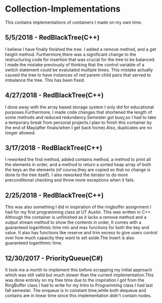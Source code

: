 
# Collection-Implementations
This contains implementations of containers I made on my own time.

5/5/2018 - RedBlackTree(C++)
------------------------
I believe I have finally finished the tree. I added a remove method, and a get height method. Furthermore,there was 
a significant change to the restructuring code for insertion that was crucial for the tree to be balanced. I made
the mistake previously of thinking that the control variable of a switch statement could be evalutated multiple times.
This mistake actually caused the tree to have instances of red parent-child pairs that served to imbalance the tree.
This has been fixed.

4/27/2018 - RedBlackTree(C++)
------------------------
I done away with the array based storage system I only did for educational purposes.Furthermore, I made code changes that shortened the length of some methods and reduced redundancy.Semester got busy,so I had to take a temporary break from personal projects.I plan to finish this container by the end of May(after finals/when I get back home).Also, duplicates are no longer allowed.

3/17/2018 - RedBlackTree(C++)
------------------------
I reworked the find method, added contains method, a method to print all the elements in order, and a method to return a sorted heap array of both the keys an the elements (of course,they are copied so that no change is done to the tree itself). I also reworked the iterator to do more preconditional checking and throw more exceptions when it fails.

2/25/2018 - RedBlackTree(C++)
------------------------
This was also something I did in inspiration of the ringbuffer assignment I had for my first programming class at UT Austin. This was written in C++. Although the container is unfinished as it lacks a remove method and a output stream method to show the contents in order,
It comes with a guaranteed logarithmic time min and max functions for both the key and value. It also has functions like reserve and trim excess to give users control over how much capacity they want to set aside.The Insert is also guaranteed logarithmic time.

12/30/2017 - PriorityQueue(C#)
--------------------------
It took me a month to implement this before scrapping my initial approach which was still valid but much slower than the current 
implementation.This was done entirely on my free time due to the inspiration I got from the RingBuffer class I had to write for my Intro to Programming class I had last fall semester. The enqueue is in constant time,while both dequeue and contains are in linear time since this implementation didn't contain nodes.

